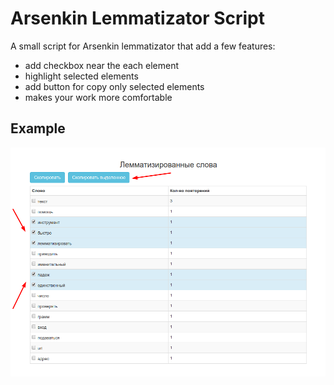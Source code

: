 # Arsenkin Lemmatizator Script

A small script for Arsenkin lemmatizator that add a few features:
* add checkbox near the each element
* highlight selected elements
* add button for copy only selected elements
* makes your work more comfortable

## Example
![arsenkin custom script](example.png "arsenkin custom script")
